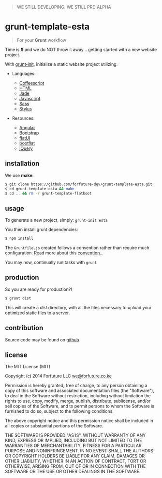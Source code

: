 
> WE STILL DEVELOPING. WE STILL PRE-ALPHA

# grunt-template-esta

> For your **Grunt** workflow

Time is **$** and we do NOT throw it away... getting started with a new
website project.

With [grunt-init][grunt-init], initialize a static website project
utilizing:

  * Languages:
    * [Coffeescript][coffee]
    * [HTML][html]
    * [Jade][jade]
    * [Javascript][javascript]
    * [Sass][sass]
    * [Stylus][stylus]

  * Resources:
    * [Angular][angular]
    * [Bootstrap][bootstrap]
    * [flatUI][flatUI]
    * [bootflat][bootflat]
    * [jQuery][jQuery]


## installation

We use __make__:

```bash
$ git clone https://github.com/forfuture-dev/grunt-template-esta.git
$ cd grunt-template-esta && make
$ cd .. && rm -r grunt-template-flatboot
```

## usage

To generate a new project, simply: `grunt-init esta`

You then install grunt dependencies:

```bash
$ npm install
```

The `Gruntfile.js` created follows a convention rather than require much
configuration. Read more about this [convention][convention]...

You may now, continually run tasks with `grunt`


## production

So you are ready for production?!

```bash
$ grunt dist
```

This will create a _dist_ directory, with all the files necessary
to upload your optimized static files to a server.


## contribution

Source code may be found on [github][repo]


## license

The MIT License (MIT)

Copyright (c) 2014 Forfuture LLC <we@forfuture.co.ke>

Permission is hereby granted, free of charge, to any person
obtaining a copy of this software and associated
documentation files (the "Software"), to deal in the Software
without restriction, including without limitation the rights
to use, copy, modify, merge, publish, distribute, sublicense,
and/or sell copies of the Software, and to permit persons to
whom the Software is furnished to do so, subject to the
following conditions:

The above copyright notice and this permission notice shall
be included in all copies or substantial portions of the
Software.

THE SOFTWARE IS PROVIDED "AS IS", WITHOUT WARRANTY OF ANY
KIND, EXPRESS OR IMPLIED, INCLUDING BUT NOT LIMITED TO THE
WARRANTIES OF MERCHANTABILITY, FITNESS FOR A PARTICULAR
PURPOSE AND NONINFRINGEMENT. IN NO EVENT SHALL THE AUTHORS
OR COPYRIGHT HOLDERS BE LIABLE FOR ANY CLAIM, DAMAGES OR
OTHER LIABILITY, WHETHER IN AN ACTION OF CONTRACT, TORT OR
OTHERWISE, ARISING FROM, OUT OF OR IN CONNECTION WITH THE
SOFTWARE OR THE USE OR OTHER DEALINGS IN THE SOFTWARE.


[convention]:https://github.com/forfuture-dev/grunt-template-esta/wiki/Convention
[repo]:https://github.com/forfuture-dev/grunt-template-esta

[angular]:https://angularjs.org
[bootflat]:http://bootflat.github.io
[bootstrap]:https://getbootstrap.com
[coffee]:http://coffeescript.org
[flatUI]:http://designmodo.com/flat-free
[grunt-init]:https://gruntjs.com
[html]:http://en.wikipedia.org/wiki/HTML
[jade]:https://jade-lang.com
[javascript]:https://developer.mozilla.org/en/docs/Web/JavaScript
[jQuery]:http://code.jquery.com
[onpm]:https://github.com/forfuture-dev/onpm
[npm]:https://npmjs.org
[sass]:https://sass-lang.com
[stylus]:http://learnboost.github.io/stylus
